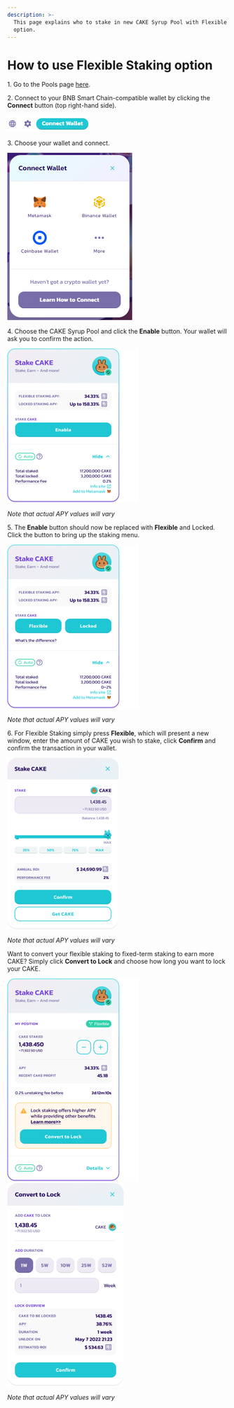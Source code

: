 ```yaml
---
description: >-
  This page explains who to stake in new CAKE Syrup Pool with Flexible Staking
  option.
---
```


# How to use Flexible Staking option

1\. Go to the Pools page [here](https://pancakeswap.finance/pools).

2\. Connect to your BNB Smart Chain-compatible wallet by clicking the **Connect** button (top right-hand side).

![](<../../../.gitbook/assets/2-how-to-stake-in-syrup-pool (1) (1) (1) (1) (1).png>)

3\. Choose your wallet and connect.

![](<../../../.gitbook/assets/3-how-to-stake-in-syrup-pool (1) (1) (1).png>)

4\. Choose the CAKE Syrup Pool and click the **Enable** button. Your wallet will ask you to confirm the action.

![\*Note that actual APY values will vary](../../../.gitbook/assets/cake-pool-notenable.png)

_Note that actual APY values will vary_

5\. The **Enable** button should now be replaced with **Flexible** and Locked. Click the button to bring up the staking menu.

![\*Note that actual APY values will vary](../../../.gitbook/assets/cake-pool-enabled1-small.png)

_Note that actual APY values will vary_

6\. For Flexible Staking simply press **Flexible**, which will present a new window, enter the amount of CAKE you wish to stake, click **Confirm** and confirm the transaction in your wallet.

![](../../../.gitbook/assets/cake-pool-flex-deposit.png)

_Note that actual APY values will vary_

Want to convert your flexible staking to fixed-term staking to earn more CAKE? Simply click **Convert to Lock** and choose how long you want to lock your CAKE.

![](../../../.gitbook/assets/cake-pool-flex-convert.png) ![](../../../.gitbook/assets/cake-pool-convert-lock.png)

_Note that actual APY values will vary_
